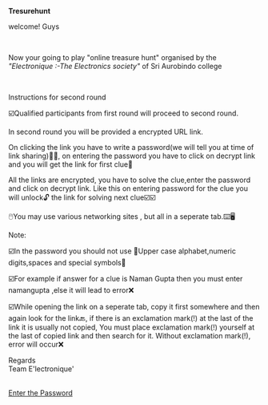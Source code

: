  
<html>
<head>
<centre><strong>Tresurehunt</strong></centre>
</head>
<body>
<p> welcome! Guys </p><br>
<p> Now your going to play "online treasure hunt" organised by the <em>"Electronique :-The Electronics society"</em> of Sri Aurobindo college </p><br>
<p>Instructions for second round<br>

<p>☑️Qualified participants from first round will proceed to second round.<br>


In second round you will be provided a encrypted URL link. <br>



On clicking the link you have to write a password(we will tell you at time of link sharing)👀👀, on entering the password you have to click on  decrypt link and you will get the link for first clue👀<br>



All the links are encrypted, you have to solve the clue,enter the password and click on decrypt link. Like this on entering password for the clue you will unlock🔓 the link for solving next clue☑️☑️<br>



🖱️You may use various networking sites , but all in a seperate tab.⌨️🖥️</p>


<p>Note:<br>

☑️In the password you should not use 🚫Upper case alphabet,numeric digits,spaces and special symbols🚫<br>




☑️For example if answer for a clue is Naman Gupta then you must enter namangupta ,else it will lead to error❌<br>



☑️While opening the link on a seperate tab, copy it first somewhere and then again look for the link🔙, if there is an exclamation mark(!) at the last of the link it is usually not copied, You must place exclamation mark(!)  yourself at the last of copied link and then search for it. Without exclamation mark(!), error will occur❌ <br>






<p>Regards<br>
Team E'lectronique'</p><br>
<a href="https://linkenc.net/BKjjpEju.SdhZh0qDEAUXDGE~lBqyq-kqWsByXCaZuUvCHqhIlyRuVRX5sxHQZjjiSz~jF45n2yPRvIVt-Co1VWLRjL6L2BdGYOuD3p0fRfNXcpGIQ1RwbvPTZe2A8zNgZud-8w!">Enter the Password</a>
</body>
</html>


